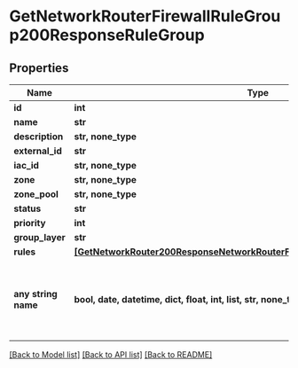 # GetNetworkRouterFirewallRuleGroup200ResponseRuleGroup


## Properties
Name | Type | Description | Notes
------------ | ------------- | ------------- | -------------
**id** | **int** |  | [optional] 
**name** | **str** |  | [optional] 
**description** | **str, none_type** |  | [optional] 
**external_id** | **str** |  | [optional] 
**iac_id** | **str, none_type** |  | [optional] 
**zone** | **str, none_type** |  | [optional] 
**zone_pool** | **str, none_type** |  | [optional] 
**status** | **str** |  | [optional] 
**priority** | **int** |  | [optional] 
**group_layer** | **str** |  | [optional] 
**rules** | [**[GetNetworkRouter200ResponseNetworkRouterFirewallRuleGroupsInnerRulesInner]**](GetNetworkRouter200ResponseNetworkRouterFirewallRuleGroupsInnerRulesInner.md) |  | [optional] 
**any string name** | **bool, date, datetime, dict, float, int, list, str, none_type** | any string name can be used but the value must be the correct type | [optional]

[[Back to Model list]](../README.md#documentation-for-models) [[Back to API list]](../README.md#documentation-for-api-endpoints) [[Back to README]](../README.md)


